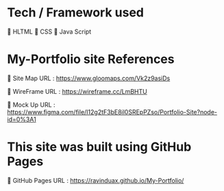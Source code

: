 # Tech / Framework used
💠 HLTML
💠 CSS
💠 Java Script

# My-Portfolio site References

💠 Site Map URL  : https://www.gloomaps.com/Vk2z9asiDs

💠 WireFrame URL : https://wireframe.cc/LmBHTU

💠 Mock Up URL   : https://www.figma.com/file/I12g2tF3bE8il0SREpPZso/Portfolio-Site?node-id=0%3A1


# This site was built using GitHub Pages

💠 GitHub Pages URL : https://ravinduax.github.io/My-Portfolio/
